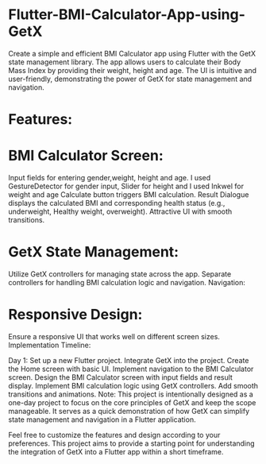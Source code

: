 # Flutter-BMI-Calculator-App-using-GetX
Create a simple and efficient BMI Calculator app using Flutter with the GetX state management library. The app allows users to calculate their Body Mass Index by providing their weight, height and age. The UI is intuitive and user-friendly, demonstrating the power of GetX for state management and navigation.


# Features:
# BMI Calculator Screen:

Input fields for entering gender,weight, height and age.
I used GestureDetector for gender input, Slider for height and I used Inkwel for weight and age
Calculate button triggers BMI calculation.
Result Dialogue displays the calculated BMI and corresponding health status (e.g., underweight, Healthy weight, overweight).
Attractive UI with smooth transitions.

# GetX State Management:

Utilize GetX controllers for managing state across the app.
Separate controllers for handling BMI calculation logic and navigation.
Navigation:


# Responsive Design:

Ensure a responsive UI that works well on different screen sizes.
Implementation Timeline:

Day 1:
Set up a new Flutter project.
Integrate GetX into the project.
Create the Home screen with basic UI.
Implement navigation to the BMI Calculator screen.
Design the BMI Calculator screen with input fields and result display.
Implement BMI calculation logic using GetX controllers.
Add smooth transitions and animations.
Note: This project is intentionally designed as a one-day project to focus on the core principles of GetX and keep the scope manageable. It serves as a quick demonstration of how GetX can simplify state management and navigation in a Flutter application.

Feel free to customize the features and design according to your preferences. This project aims to provide a starting point for understanding the integration of GetX into a Flutter app within a short timeframe.







